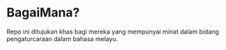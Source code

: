 # BagaiMana?
Repo ini ditujukan khas bagi mereka yang mempunyai minat dalam bidang pengaturcaraan dalam bahasa melayu.
